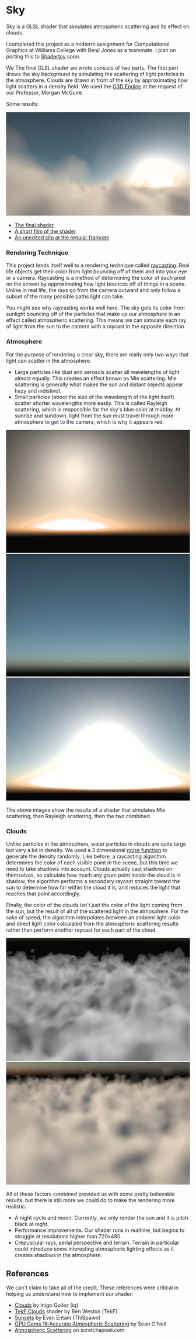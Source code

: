# Sky
Sky is a GLSL shader that simulates atmospheric scattering and its effect on clouds.

I completed this project as a midterm assignment for Computational Graphics at Williams College with Benji Jones as a teammate. I plan on porting this to [Shadertoy](www.shadertoy.com) soon.

We The final GLSL shader we wrote consists of two parts. The first part draws the sky background by simulating the scattering of light particles in the atmosphere. Clouds are drawn in front of the sky by approximating how light scatters in a density field. We used the [G3D Engine](http://g3d.sourceforge.net) at the request of our Professor, Morgan McGuire.

Some results:

![The final render][f0]

- [The final shader][shader]
- [A short film of the shader][film]
- [An unedited clip at the regular framrate][clip]


### Rendering Technique

This project lends itself well to a rendering technique called [raycasting](www.wikipedia.com). Real life objects get their color from light bouncing off of them and into your eye or a camera. Raycasting is a method of determining the color of each pixel on the screen by approximating how light bounces off of things in a scene. Unlike in real life, the rays go from the camera outward and only follow a subset of the many possible paths light can take. 

You might see why raycasting works well here. The sky gets its color from sunlight bouncing off of the particles that make up our atmosphere in an effect called atmospheric scattering. This means we can simulate each ray of light from the sun to the camera with a raycast in the opposite direction.

### Atmosphere
For the purpose of rendering a clear sky, there are really only two ways that light can scatter in the atmosphere:
- Large particles like dust and aerosols scatter all wavelengths of light almost equally. This creates an effect known as Mie scattering. Mie scattering is generally what makes the sun and distant objects appear hazy and indistinct.
- Small particles (about the size of the wavelength of the light itself) scatter shorter wavelengths more easily. This is called Rayleigh scattering, which is responsible for the sky's blue color at midday. At sunrise and sundown, light from the sun must travel through more atmosphere to get to the camera, which is why it appears red.

![Figure 1][f1]
![Figure 2][f2]
![Figure 3][f3]

The above images show the results of a shader that simulates Mie scattering, then Rayleigh scattering, then the two combined.

### Clouds

Unlike particles in the atmosphere, water particles in clouds are quite large but vary a lot in density. We used a 3 dimensional [noise function](www.wikipedia.com) to generate the density randomly. Like before, a raycasting algorithm determines the color of each visible point in the scene, but this time we need to take shadows into account. Clouds actually cast shadows on themselves, so calculate how much any given point inside the cloud is in shadow, the algorithm performs a secondary raycast straight toward the sun to determine how far within the cloud it is, and reduces the light that reaches that point accordingly.

Finally, the color of the clouds isn't just the color of the light coming from the sun, but the result of all of the scattered light in the atmosphere. For the sake of speed, the algorithm interpolates between an ambient light color and direct light color calculated from the atmospheric scattering results rather than perform another raycast for each part of the cloud. 

![Figure 4][f4]
![Figure 5][f5]

All of these factors combined provided us with some pretty believable results, but there is still more we could do to make the rendering more realistic:
- A night cycle and moon. Currently, we only render the sun and it is pitch black at night.
- Performance improvements. Our shader runs in realtime, but begins to struggle at resolutions higher than 720x480.
- Crepuscular rays, aerial perspective and terrain. Terrain in particular could introduce some interesting atmospheric lighting effects as it creates shadows in the atmosphere.

## References
We can't claim to take all of the credit. These references were critical in helping us understand how to implement our shader:
- [Clouds](https://www.shadertoy.com/view/XslGRr) by Inigo Quilez (iq)
- [TekF Clouds](https://www.shadertoy.com/view/lssGRX) shader by Ben Weston (TekF)
- [Sunsets](https://www.shadertoy.com/view/lss3DS) by Even Entam (ThiSpawn)
- [GPU Gems 16:Accurate Atmospheric Scattering](http://http.developer.nvidia.com/GPUGems2/gpugems2_chapter16.html) by Sean O'Neil
- [Atmospheric Scattering](http://www.scratchapixel.com/old/lessons/3d-advanced-lessons/simulating-the-colors-of-the-sky/atmospheric-scattering/) on scratchapixel.com

[f0]: doc-files/final.png "Figure 0: The Final Product"
[f1]: doc-files/mie.png "Figure 1: Mie scattering"
[f2]: doc-files/rayleigh.png "Figure 2: Rayleigh scattering"
[f3]: doc-files/both.png "Figure 3: Mie and Rayleigh combined"
[f4]: doc-files/no-shadows.png "Figure 4: Clouds without shadows"
[f5]: doc-files/shadows.png "Figure 5: Clouds with shadows"

[film]: journal/sky-film.mp4 "Short film"
[clip]: journal/2014-10-21_002_midterm-sky_r3409_g3d_r5430__Full_Day_cycle_with_better_clouds.mp4 "Journal clip"
[shader]: data-files/sky.pix "Final shader"
[atmosphere-shader]: data-files/sunsets.pix "Atmosphere shader"
[clouds-shader]: data-files/clouds.pix "Clouds shader"
[mainpage]: /mainpage.md "Technical write-up"
